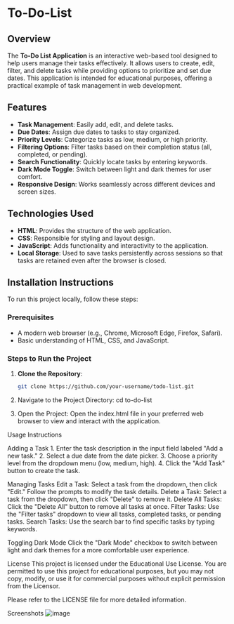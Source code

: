 # To-Do-List

## Overview
The **To-Do List Application** is an interactive web-based tool designed to help users manage their tasks effectively. It allows users to create, edit, filter, and delete tasks while providing options to prioritize and set due dates. This application is intended for educational purposes, offering a practical example of task management in web development.

## Features
- **Task Management**: Easily add, edit, and delete tasks.
- **Due Dates**: Assign due dates to tasks to stay organized.
- **Priority Levels**: Categorize tasks as low, medium, or high priority.
- **Filtering Options**: Filter tasks based on their completion status (all, completed, or pending).
- **Search Functionality**: Quickly locate tasks by entering keywords.
- **Dark Mode Toggle**: Switch between light and dark themes for user comfort.
- **Responsive Design**: Works seamlessly across different devices and screen sizes.

## Technologies Used
- **HTML**: Provides the structure of the web application.
- **CSS**: Responsible for styling and layout design.
- **JavaScript**: Adds functionality and interactivity to the application.
- **Local Storage**: Used to save tasks persistently across sessions so that tasks are retained even after the browser is closed.

## Installation Instructions
To run this project locally, follow these steps:

### Prerequisites
- A modern web browser (e.g., Chrome, Microsoft Edge, Firefox, Safari).
- Basic understanding of HTML, CSS, and JavaScript.

### Steps to Run the Project
1. **Clone the Repository**:
   ```bash
   git clone https://github.com/your-username/todo-list.git

2. Navigate to the Project Directory:
      cd to-do-list

4. Open the Project: Open the index.html file in your preferred web browser to view and interact with the application.
   
Usage Instructions

Adding a Task
    1. Enter the task description in the input field labeled "Add a new task."
    2. Select a due date from the date picker.
    3. Choose a priority level from the dropdown menu (low, medium, high).
    4. Click the "Add Task" button to create the task.
    
Managing Tasks
    Edit a Task: Select a task from the dropdown, then click "Edit." Follow the prompts to modify the task details.
    Delete a Task: Select a task from the dropdown, then click "Delete" to remove it.
    Delete All Tasks: Click the "Delete All" button to remove all tasks at once.
    Filter Tasks: Use the "Filter tasks" dropdown to view all tasks, completed tasks, or pending tasks.
    Search Tasks: Use the search bar to find specific tasks by typing keywords.

Toggling Dark Mode
    Click the "Dark Mode" checkbox to switch between light and dark themes for a more comfortable user experience.

License
This project is licensed under the Educational Use License. You are permitted to use this project for educational purposes, but you may not copy, modify, or use it for commercial purposes without explicit permission from the Licensor.

Please refer to the LICENSE file for more detailed information.

Screenshots
![image](https://github.com/user-attachments/assets/c48af6b5-6c89-4654-9353-1d48b3e69b59)



